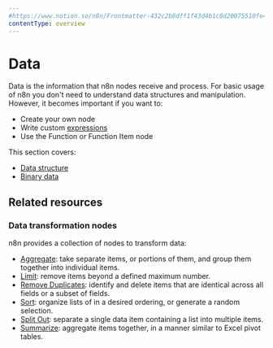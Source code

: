 ```yaml
---
#https://www.notion.so/n8n/Frontmatter-432c2b8dff1f43d4b1c8d20075510fe4
contentType: overview
---
```


# Data

Data is the information that n8n nodes receive and process. For basic usage of n8n you don't need to understand data structures and manipulation. However, it becomes important if you want to:

 - Create your own node
 - Write custom [expressions](/glossary.md#expression-n8n)
 - Use the Function or Function Item node

This section covers: 

* [Data structure](/data/data-structure.md)
* [Binary data](/data/binary-data.md)

## Related resources

### Data transformation nodes

n8n provides a collection of nodes to transform data:

* [Aggregate](/integrations/builtin/core-nodes/n8n-nodes-base.aggregate.md): take separate items, or portions of them, and group them together into individual items.
* [Limit](/integrations/builtin/core-nodes/n8n-nodes-base.aggregate.md): remove items beyond a defined maximum number.
* [Remove Duplicates](/integrations/builtin/core-nodes/n8n-nodes-base.removeduplicates/index.md): identify and delete items that are identical across all fields or a subset of fields.
* [Sort](/integrations/builtin/core-nodes/n8n-nodes-base.sort.md): organize lists of in a desired ordering, or generate a random selection.
* [Split Out](/integrations/builtin/core-nodes/n8n-nodes-base.splitout.md): separate a single data item containing a list into multiple items.
* [Summarize](/integrations/builtin/core-nodes/n8n-nodes-base.summarize.md): aggregate items together, in a manner similar to Excel pivot tables. 
